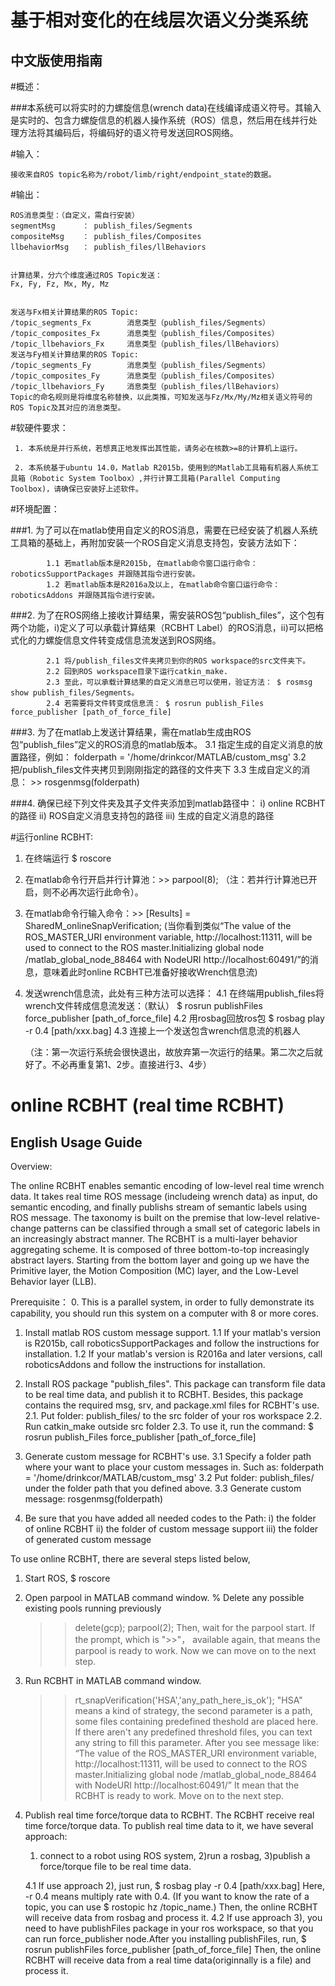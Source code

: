
基于相对变化的在线层次语义分类系统
=======

中文版使用指南
-------

#概述：

###本系统可以将实时的力螺旋信息(wrench data)在线编译成语义符号。其输入是实时的、包含力螺旋信息的机器人操作系统（ROS）信息，然后用在线并行处理方法将其编码后，将编码好的语义符号发送回ROS网络。

#输入：

    接收来自ROS topic名称为/robot/limb/right/endpoint_state的数据。
    
#输出：

    ROS消息类型：（自定义，需自行安装）
    segmentMsg      ： publish_files/Segments
    compositeMsg    ： publish_files/Composites
    llbehaviorMsg   ： publish_files/llBehaviors
    
    
    计算结果，分六个维度通过ROS Topic发送：
    Fx, Fy, Fz, Mx, My, Mz
    
    
    发送与Fx相关计算结果的ROS Topic:
    /topic_segments_Fx        消息类型（publish_files/Segments）
    /topic_composites_Fx      消息类型（publish_files/Composites）
    /topic_llbehaviors_Fx     消息类型（publish_files/llBehaviors）
    发送与Fy相关计算结果的ROS Topic:
    /topic_segments_Fy        消息类型（publish_files/Segments）
    /topic_composites_Fy      消息类型（publish_files/Composites）
    /topic_llbehaviors_Fy     消息类型（publish_files/llBehaviors）
    Topic的命名规则是将维度名称替换，以此类推，可知发送与Fz/Mx/My/Mz相关语义符号的ROS Topic及其对应的消息类型。
    
    
#软硬件要求：

     1. 本系统是并行系统，若想真正地发挥出其性能，请务必在核数>=8的计算机上运行。
     
     2. 本系统基于ubuntu 14.0，Matlab R2015b，使用到的Matlab工具箱有机器人系统工具箱（Robotic System Toolbox）,并行计算工具箱(Parallel Computing Toolbox)，请确保已安装好上述软件。
    
    
    
#环境配置：

###1. 为了可以在matlab使用自定义的ROS消息，需要在已经安装了机器人系统工具箱的基础上，再附加安装一个ROS自定义消息支持包，安装方法如下：
     
            1.1 若matlab版本是R2015b, 在matlab命令窗口运行命令： roboticsSupportPackages 并跟随其指令进行安装。
            1.2 若matlab版本是R2016a及以上, 在matlab命令窗口运行命令： roboticsAddons 并跟随其指令进行安装。
            
###2. 为了在ROS网络上接收计算结果，需安装ROS包“publish_files”，这个包有两个功能，i)定义了可以承载计算结果（RCBHT Label）的ROS消息，ii)可以把格式化的力螺旋信息文件转变成信息流发送到ROS网络。
     
            2.1 将/publish_files文件夹拷贝到你的ROS workspace的src文件夹下。
            2.2 回到ROS workspace目录下运行catkin_make.
            2.3 至此，可以承载计算结果的自定义消息已可以使用，验证方法： $ rosmsg show publish_files/Segments。
            2.4 若需要将文件转变成信息流： $ rosrun publish_Files force_publisher [path_of_force_file]
      
      
###3. 为了在matlab上发送计算结果，需在matlab生成由ROS包“publish_files”定义的ROS消息的matlab版本。
      3.1 指定生成的自定义消息的放置路径，例如： 
                  folderpath = '/home/drinkcor/MATLAB/custom_msg'
      3.2 把/publish_files文件夹拷贝到刚刚指定的路径的文件夹下
      3.3 生成自定义的消息： >> rosgenmsg(folderpath)

###4. 确保已经下列文件夹及其子文件夹添加到matlab路径中：
      i)   online RCBHT 的路径
      ii)  ROS自定义消息支持包的路径
      iii) 生成的自定义消息的路径
      
      
#运行online RCBHT:
1. 在终端运行 $ roscore
2. 在matlab命令行开启并行计算池：>> parpool(8); 
   （注：若并行计算池已开启，则不必再次运行此命令）。
3. 在matlab命令行输入命令：>> [Results] = SharedM_onlineSnapVerification;
   (当你看到类似“The value of the ROS_MASTER_URI environment variable, 
   http://localhost:11311, will be used to connect to the ROS master.Initializing global node 
   /matlab_global_node_88464 with NodeURI http://localhost:60491/”的消息，意味着此时online RCBHT已准备好接收Wrench信息流)
4. 发送wrench信息流，此处有三种方法可以选择： 
    4.1 在终端用publish_files将wrench文件转成信息流发送：（默认）
        $ rosrun publishFiles force_publisher [path_of_force_file]
    4.2 用rosbag回放ros包
        $ rosbag play -r 0.4 [path/xxx.bag]
    4.3 连接上一个发送包含wrench信息流的机器人
    
    （注：第一次运行系统会很快退出，故放弃第一次运行的结果。第二次之后就好了。不必再重复第1、2步。直接进行3、4步）


online RCBHT (real time RCBHT)
=======================

English Usage Guide
-------

Overview:

The online RCBHT enables semantic encoding of low-level real time wrench data. It takes real 
time ROS message (includeing wrench data) as input, do semantic encoding, and finally publishs stream 
of semantic labels using ROS message. The taxonomy is built on the premise that low-level relative-change 
patterns can be classified through a small set of categoric labels in an increasingly abstract manner. 
The RCBHT is a multi-layer behavior aggregating scheme. It is composed of three bottom-to-top increasingly 
abstract layers. Starting from the bottom layer and going up we have the Primitive layer, the Motion 
Composition (MC) layer, and the Low-Level Behavior layer (LLB).


Prerequisite：
0. This is a parallel system, in order to fully demonstrate its capability, you should run this system on a computer with 8 or   more cores.
1. Install matlab ROS custom message support. 
      1.1 If your matlab's version is R2015b, call roboticsSupportPackages and follow the instructions 
          for installation. 
      1.2 If your matlab's version is R2016a and later versions, call roboticsAddons and follow the 
          instructions for installation.
      
2. Install ROS package "publish_files". This package can transform file data to be real time data, and 
   publish it to RCBHT. Besides, this package contains the required msg, srv, and package.xml files for 
   RCBHT's use. 
      2.1. Put folder: publish_files/ to the src folder of your ros workspace
      2.2. Run catkin_make outside src folder
      2.3. To use it, run the command: $ rosrun publish_Files force_publisher [path_of_force_file]
      
3. Generate custom message for RCBHT's use.
      3.1 Specify a folder path where your want to place your custom messages in. Such as: 
                  folderpath = '/home/drinkcor/MATLAB/custom_msg'
      3.2 Put folder: publish_files/ under the folder path that you defined above.
      3.3 Generate custom message: rosgenmsg(folderpath)

4. Be sure that you have added all needed codes to the Path:
      i)   the folder of online RCBHT
      ii)  the folder of custom message support
      iii) the folder of generated custom message


To use online RCBHT, there are several steps listed below,

1. Start ROS, 
      $ roscore

2. Open parpool in MATLAB command window.
      % Delete any possible existing pools running previously
      >> delete(gcp);
      >> parpool(2);
  Then, wait for the parpool start. If the prompt, which is ">>"， available again, that means the parpool 
  is ready to work. Now we can move on to the next step.

3. Run RCBHT in MATLAB command window.
      >> rt_snapVerification('HSA','any_path_here_is_ok');
   "HSA" means a kind of strategy, the second parameter is a path, some files containing predefined theshold 
   are placed here. If there aren't any predefined threshold files, you can text any string to fill this 
   parameter. After you see message like: “The value of the ROS_MASTER_URI environment variable, 
   http://localhost:11311, will be used to connect to the ROS master.Initializing global node 
   /matlab_global_node_88464 with NodeURI http://localhost:60491/” It mean that the RCBHT is ready to work. 
   Move on to the next step.
   
4. Publish real time force/torque data to RCBHT.
   The RCBHT receive real time force/torque data. To publish real time data to it, we have several approach: 
      1) connect to a robot using ROS system, 
      2)run a rosbag, 
      3)publish a force/torque file to be real time data. 
   
   4.1 If use approach 2), just run,
            $ rosbag play -r 0.4 [path/xxx.bag]
       Here, -r 0.4 means multiply rate with 0.4. (If you want to know the rate of a topic, you can use 
            $ rostopic hz /topic_name.)
       Then, the online RCBHT will receive data from rosbag and process it.
   4.2 If use approach 3), you need to have publishFiles package in your ros workspace, so that you can run 
       force_publisher node.After you installing publishFiles, run,
            $ rosrun publishFiles force_publisher [path_of_force_file]
       Then, the online RCBHT will receive data from a real time data(originnally is a file) and process it.
```

